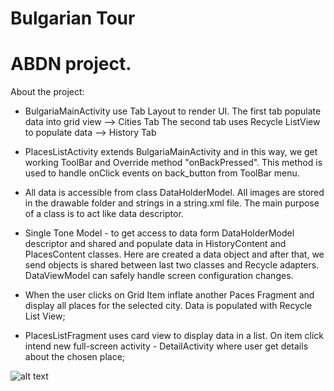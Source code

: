 Bulgarian Tour
==============

ABDN project.
==============

About the project:

* BulgariaMainActivity use Tab Layout to render UI.
  The first tab populate data into grid view --> Cities Tab
  The second tab uses Recycle ListView to populate data --> History Tab

* PlacesListActivity extends BulgariaMainActivity and in this way, we get working ToolBar and Override method "onBackPressed". This method is used to handle onClick events on back_button from ToolBar menu.

* All data is accessible from class DataHolderModel. All images are stored in the drawable folder and strings in a string.xml file. The main purpose of a class is to act like data descriptor.

* Single Tone Model - to get access to data form DataHolderModel descriptor and shared and populate data in HistoryContent and PlacesContent classes. Here are created a data object and after that, we send objects is shared between last two classes and Recycle adapters. DataViewModel can safely handle screen configuration changes.

* When the user clicks on Grid Item inflate another Paces Fragment and display all places for the selected city. Data is populated with Recycle List View;

* PlacesListFragment uses card view to display data in a list. On item click intend new full-screen activity - DetailActivity where user get details about the chosen place;

![alt text](https://i.ibb.co/JzFygbw/bulgarian-tour.jpg)
